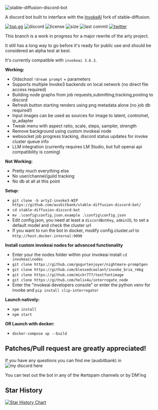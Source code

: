 ![stable-diffusion-discord-bot](https://github.com/ausbitbank/stable-diffusion-discord-bot/assets/1692203/ab84734b-1c40-4216-8c5b-14cecc93f69d)

A discord bot built to interface with the [InvokeAI](https://github.com/invoke-ai/InvokeAI) fork of stable-diffusion.

[![top.gg](https://top.gg/api/widget/servers/973484171534172170.svg)](https://top.gg/bot/973484171534172170)
![discord](https://img.shields.io/discord/419390618209353730?style=plastic)
![license](https://img.shields.io/github/license/ausbitbank/stable-diffusion-discord-bot?style=plastic)
![size](https://img.shields.io/github/repo-size/ausbitbank/stable-diffusion-discord-bot?style=plastic)
![last commit](https://img.shields.io/github/last-commit/ausbitbank/stable-diffusion-discord-bot/arty2-invoke3-WIP?style=plastic)
[![twitter](https://img.shields.io/twitter/follow/ausbitbank?style=social)](https://twitter.com/ausbitbank)

This branch is a work in progress for a major rewrite of the arty project. 

It still has a long way to go before it's ready for public use and should be considered an alpha test at best.

It's currently compatible with `invokeai 3.6.3`.

**Working:**
- Oldschool `!dream prompt` + parameters
- Supports multiple Invoke3 backends on local network (no direct file access required)
- Building node graphs from job requests,submitting,tracking,posting to discord
- Refresh button starting renders using png metadata alone (no job db required!)
- Input images can be used as sources for image to latent, controlnet, ip_adapter
- Tweak menu with aspect ratio, scale, steps, sampler, strength
- Remove background using custom invokeai node
- websocket job progress tracking, discord status updates for invoke cluster queue info
- LLM integration (currently requires LM Studio, but full openai api compatibility is coming)

**Not Working:**
- Pretty much everything else
- No user/channel/guild tracking
- No db at all at this point

**Setup:**

- `git clone -b arty2-invoke3-WIP https://github.com/ausbitbank/stable-diffusion-discord-bot/`
- `cd stable-diffusion-discord-bot`
- `mv .\config\config.json.example .\config\config.json`
- Edit config.json, you need at least a `discordBotKey`, `adminID`, to set a default model and check the cluster url 
- If you want to run the bot in docker, modify config.cluster.url to `http://host.docker.internal:9090`

**Install custom invokeai nodes for advanced functionality**
- Enter your the nodes folder within your invokeai install `cd invokeai\nodes`
- `git clone https://github.com/gogurtenjoyer/nightmare-promptgen`
- `git clone https://github.com/blessedcoolant/invoke_bria_rmbg`
- `git clone https://github.com/mickr777/textfontimage`
- `git clone https://github.com/helix4u/interrogate_node`
- Enter the "invokeai developers console" or enter the python venv for invoke and `pip install clip-interrogator`

**Launch natively:**
- `npm install`
- `npm start`

**OR Launch with docker:**
- `docker-compose up --build` 


**Patches/Pull request are greatly appreciated!**
-----------------------

If you have any questions you can find me (ausbitbank) in ![my discord here](https://discord.gg/DSdK9KRJxq)

You can test out the bot in any of the #artspam channels or by DM'ing

## Star History

[![Star History Chart](https://api.star-history.com/svg?repos=ausbitbank/stable-diffusion-discord-bot&type=Date)](https://star-history.com/#ausbitbank/stable-diffusion-discord-bot&Date)
